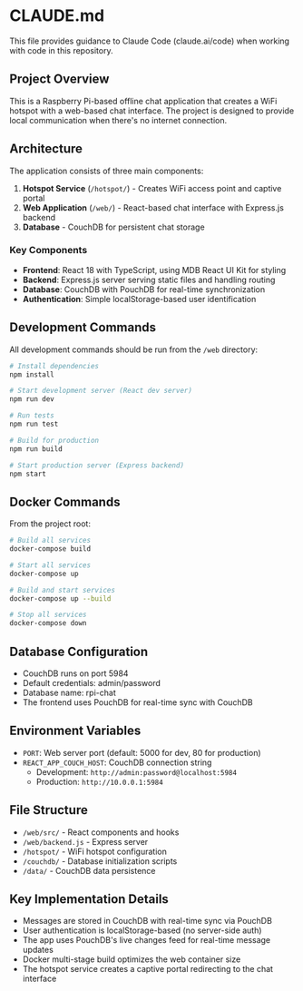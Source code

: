 # CLAUDE.md

This file provides guidance to Claude Code (claude.ai/code) when working with code in this repository.

## Project Overview

This is a Raspberry Pi-based offline chat application that creates a WiFi hotspot with a web-based chat interface. The project is designed to provide local communication when there's no internet connection.

## Architecture

The application consists of three main components:

1. **Hotspot Service** (`/hotspot/`) - Creates WiFi access point and captive portal
2. **Web Application** (`/web/`) - React-based chat interface with Express.js backend
3. **Database** - CouchDB for persistent chat storage

### Key Components

- **Frontend**: React 18 with TypeScript, using MDB React UI Kit for styling
- **Backend**: Express.js server serving static files and handling routing
- **Database**: CouchDB with PouchDB for real-time synchronization
- **Authentication**: Simple localStorage-based user identification

## Development Commands

All development commands should be run from the `/web` directory:

```bash
# Install dependencies
npm install

# Start development server (React dev server)
npm run dev

# Run tests
npm run test

# Build for production
npm run build

# Start production server (Express backend)
npm start
```

## Docker Commands

From the project root:

```bash
# Build all services
docker-compose build

# Start all services
docker-compose up

# Build and start services
docker-compose up --build

# Stop all services
docker-compose down
```

## Database Configuration

- CouchDB runs on port 5984
- Default credentials: admin/password
- Database name: rpi-chat
- The frontend uses PouchDB for real-time sync with CouchDB

## Environment Variables

- `PORT`: Web server port (default: 5000 for dev, 80 for production)
- `REACT_APP_COUCH_HOST`: CouchDB connection string
  - Development: `http://admin:password@localhost:5984`
  - Production: `http://10.0.0.1:5984`

## File Structure

- `/web/src/` - React components and hooks
- `/web/backend.js` - Express server
- `/hotspot/` - WiFi hotspot configuration
- `/couchdb/` - Database initialization scripts
- `/data/` - CouchDB data persistence

## Key Implementation Details

- Messages are stored in CouchDB with real-time sync via PouchDB
- User authentication is localStorage-based (no server-side auth)
- The app uses PouchDB's live changes feed for real-time message updates
- Docker multi-stage build optimizes the web container size
- The hotspot service creates a captive portal redirecting to the chat interface